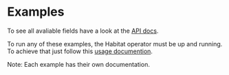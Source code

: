 # Examples

To see all avaliable fields have a look at the [API docs](https://github.com/habitat-sh/habitat-operator/blob/master/docs/api.md).

To run any of these examples, the Habitat operator must be up and running. To achieve that just follow this [usage documention](https://github.com/habitat-sh/habitat-operator#usage).

Note: Each example has their own documentation.
